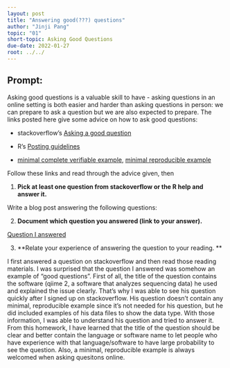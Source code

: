 ```yaml
---
layout: post
title: "Answering good(???) questions"
author: "Jinji Pang"
topic: "01"
short-topic: Asking Good Questions
due-date: 2022-01-27
root: ../../
---
```


## Prompt:

Asking good questions is a valuable skill to have - asking questions in
an online setting is both easier and harder than asking questions in
person: we can prepare to ask a question but we are also expected to
prepare. The links posted here give some advice on how to ask good
questions:

-   stackoverflow’s [Asking a good
    question](http://stackoverflow.com/help/how-to-ask)

-   R’s [Posting
    guidelines](https://www.r-project.org/posting-guide.html)

-   [minimal complete verifiable
    example](https://stackoverflow.com/help/mcve), [minimal reproducible
    example](https://www.tidyverse.org/help/)

Follow these links and read through the advice given, then

1.  **Pick at least one question from stackoverflow or the R help and
    answer it.**

Write a blog post answering the following questions:

2.  **Document which question you answered (link to your answer).**

[Question I
answered](https://stackoverflow.com/questions/68276148/how-do-i-import-my-qz-files-from-illumina-sequencing-into-qiime2-via-a-manifest/70841244#70841244)

3.  **Relate your experience of answering the question to your reading.
    **

I first answered a question on stackoverflow and then read those reading
materials. I was surprised that the question I answered was somehow an
example of “good questions”. First of all, the title of the question
contains the software (qiime 2, a software that analyzes sequencing
data) he used and explained the issue clearly. That’s why I was able to
see his question quickly after I signed up on stackoverflow. His
question doesn’t contain any minimal, reproducible example since it’s
not needed for his question, but he did included examples of his data
files to show the data type. With those information, I was able to
understand his question and tried to answer it. From this homework, I
have learned that the title of the question should be clear and better
contain the language or software name to let people who have experience
with that language/software to have large probability to see the
question. Also, a minimal, reproducible example is always welcomed when
asking quesitons online.
